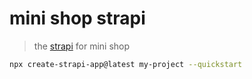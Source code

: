 # mini shop strapi

> the [strapi](https://docs.strapi.io/) for mini shop

```bash
npx create-strapi-app@latest my-project --quickstart
```
